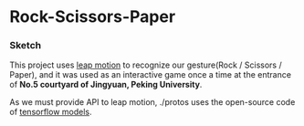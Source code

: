 # Rock-Scissors-Paper

### Sketch

This project uses [leap motion](https://developer.leapmotion.com/) to recognize our gesture(Rock / Scissors / Paper), and it was used as an interactive game once a time at the entrance of **No.5 courtyard of Jingyuan, Peking University**.

As we must provide API to leap motion, ./protos uses the open-source code of [tensorflow models](https://github.com/tensorflow/models).


